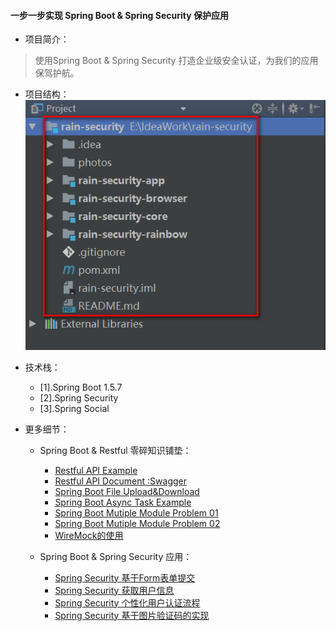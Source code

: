 #### 一步一步实现 Spring Boot & Spring Security 保护应用
* 项目简介：
> 使用Spring Boot & Spring Security 打造企业级安全认证，为我们的应用保驾护航。
* 项目结构：
![RainSecurity Project Struct](./photos/Whole-Project-Struct.png)
* 技术栈：
    * [1].Spring Boot 1.5.7
    * [2].Spring Security
    * [3].Spring Social
    
* 更多细节：
    * Spring Boot & Restful 零碎知识铺垫：
        * [Restful API Example](./rain-security-rainbow/RestfulAPI%20Example.md)
        * [Restful API Document :Swagger](./rain-security-rainbow/Swagger使用.md)
        * [Spring Boot File Upload&Download](./rain-security-rainbow/SpringBoot文件上传下载.md)
        * [Spring Boot Async Task Example](./rain-security-rainbow/SpringBoot异步任务执行.md)
        * [Spring Boot Mutiple Module Problem 01](./rain-security-rainbow/SpringBoot使用Maven打包的时候找不到Main.md)
        * [Spring Boot Mutiple Module Problem 02](./rain-security-rainbow/SpringBoot找不到jar报中的Component注解.md)
        * [WireMock的使用](./rain-security-rainbow/WireMock的使用.md)
        
    * Spring Boot & Spring Security 应用：
        * [Spring Security 基于Form表单提交](./rain-security-rainbow/SpringSecurity基于Form表单提交.md)
        * [Spring Security 获取用户信息](./rain-security-rainbow/SpringSecurity获取用户信息.md)
        * [Spring Security 个性化用户认证流程](./rain-security-rainbow/SpringSecurity个性化用户认证流程.md)
        * [Spring Security 基于图片验证码的实现](./SpringSecurity基于图片验证码的实现.md)
